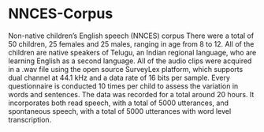# NNCES-Corpus
Non-native children’s English speech (NNCES) corpus
There were a total of 50 children, 25 females and 25 males, ranging in age from 8 to 12. All of the children are native speakers of Telugu, an Indian regional language, who are learning English as a second language. All of the audio clips were acquired in a .wav file using the open source SurveyLex platform, which supports dual channel at 44.1 kHz and a data rate of 16 bits per sample. Every questionnaire is conducted 10 times per child to assess the variation in words and sentences.
The data was recorded for a total around 20  hours. It incorporates both read speech, with a total of 5000 utterances, and spontaneous speech, with a total of 5000 utterances with word level transcription.
